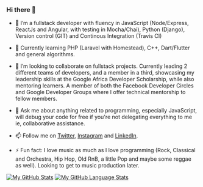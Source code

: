 ### Hi there 👋

- 🔭 I’m a fullstack developer with fluency in JavaScript (Node/Express, ReactJs and Angular, with testing in Mocha/Chai), Python (Django), Version control (GIT) and Continous Integration (Travis CI)
- 🌱 Currently learning PHP (Laravel with Homestead), C++, Dart/Flutter and general algorithms.
- 👯 I’m looking to collaborate on fullstack projects. Currently leading 2 different teams of developers, and a member in a third, showcasing my leadership skills at the Google Africa Developer Scholarship, while also mentoring learners. A member of both the Facebook Developer Circles and Google Developer Groups where I offer technical mentorship to fellow members.

- 💬 Ask me about anything related to programming, especially JavaScript, will debug your code for free if you're not delegating everything to me ie, collaborative assistance.
- 📫 Follow me on <a href = "https://twitter.com/ClaudWatari">Twitter</a>, <a href = "https://www.instagram.com/claudwatari/">Instagram</a> and <a href = "https://www.linkedin.com/in/watari-claud-kamau/">LinkedIn</a>.

- ⚡ Fun fact: I love music as much as I love programming (Rock, Classical and Orchestra, Hip Hop, Old RnB, a little Pop and maybe some reggae as well). Looking to get to music production later.

[![My GitHub Stats](https://github-readme-stats.vercel.app/api/?username={ClaudWatari95}&count_private=true&theme=tokyonight&showicons=true)]()
[![My GitHub Language Stats](https://github-readme-stats.vercel.app/api/top-langs/?username={ClaudWatari95}&langs_count=5&theme=tokyonight)]()
